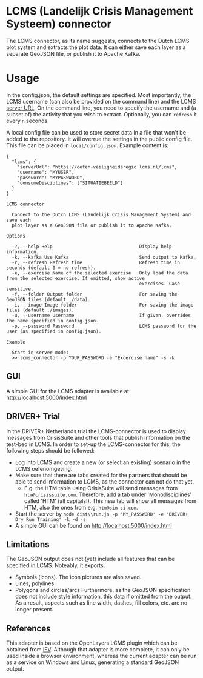 # LCMS (Landelijk Crisis Management Systeem) connector

The LCMS connector, as its name suggests, connects to the Dutch LCMS plot system and extracts the plot data. It can either save each layer as a separate GeoJSON file, or publish it to Apache Kafka.

# Usage

In the config.json, the default settings are specified. Most importantly, the LCMS username (can also be provided on the command line) and the LCMS [server URL](https://oefen-veiligheidsregio.lcms.nl/lcms). On the command line, you need to specify the username and (a subset of) the activity that you wish to extract. Optionally, you can `refresh` it every `n` seconds.

A local config file can be used to store secret data in a file that won't be added to the repository. It will overrue the settings in the public config file. This file can be placed in `local/config.json`. Example content is:
```
{
  "lcms": {
    "serverUrl": "https://oefen-veiligheidsregio.lcms.nl/lcms",
    "username": "MYUSER",
    "password": "MYPASSWORD",
    "consumeDisciplines": ["SITUATIEBEELD"]
  }
}
```

```console
LCMS connector

  Connect to the Dutch LCMS (Landelijk Crisis Management System) and save each
  plot layer as a GeoJSON file or publish it to Apache Kafka.

Options

  -?, --help Help                                Display help information.
  -k, --kafka Use Kafka                          Send output to Kafka.
  -r, --refresh Refresh time                     Refresh time in seconds (default 0 = no refresh).
  -e, --exercise Name of the selected exercise   Only load the data from the selected exercise. If omitted, show active
                                                 exercises. Case sensitive.
  -f, --folder Output folder                     For saving the GeoJSON files (default ./data).
  -i, --image Image folder                       For saving the image files (default ./images).
  -u, --username Username                        If given, overrides the name specified in config.json.
  -p, --password Password                        LCMS password for the user (as specified in config.json).

Example

  Start in server mode:
  >> lcms_connector -p YOUR_PASSWORD -e "Excercise name" -s -k
```

## GUI

A simple GUI for the LCMS adapter is available at [http://localhost:5000/index.html](http://localhost:5000/index.html)

## DRIVER+ Trial 

In the DRIVER+ Netherlands trial the LCMS-connector is used to display messages from CrisisSuite and other tools that publish information on the test-bed in LCMS. In order to set-up the LCMS-connector for this, the following steps should be followed: 
- Log into LCMS and create a new (or select an existing) scenario in the LCMS oefenomgeving.
- Make sure that there are tabs created for the partners that should be able to send information to LCMS, as the connector can not do that yet.
  - E.g. the HTM table using CrisisSuite will send messages from ```htm@crisissuite.com```. Therefore, add a tab under 'Monodisciplines' called 'HTM' (all capitals!). This new tab will show all messages from HTM, also the ones from e.g. ```htm@sim-ci.com```.
- Start the server by ```node dist\\run.js -p 'MY_PASSWORD' -e 'DRIVER+ Dry Run Training' -k -d -s```
- A simple GUI can be found on [http://localhost:5000/index.html](http://localhost:5000/index.html)

## Limitations

The GeoJSON output does not (yet) include all features that can be specified in LCMS. Noteably, it exports:
- Symbols (icons). The icon pictures are also saved.
- Lines, polylines
- Polygons and circles/arcs
Furthermore, as the GeoJSON specification does not include style information, this data if omitted from the output. As a result, aspects such as line width, dashes, fill colors, etc. are no longer present.

## References

This adapter is based on the OpenLayers LCMS plugin which can be obtained from [IFV](www.ifv.nl). Although that adapter is more complete, it can only be used inside a browser environment, whereas the current adapter can be run as a service on Windows and Linux, generating a standard GeoJSON output.
